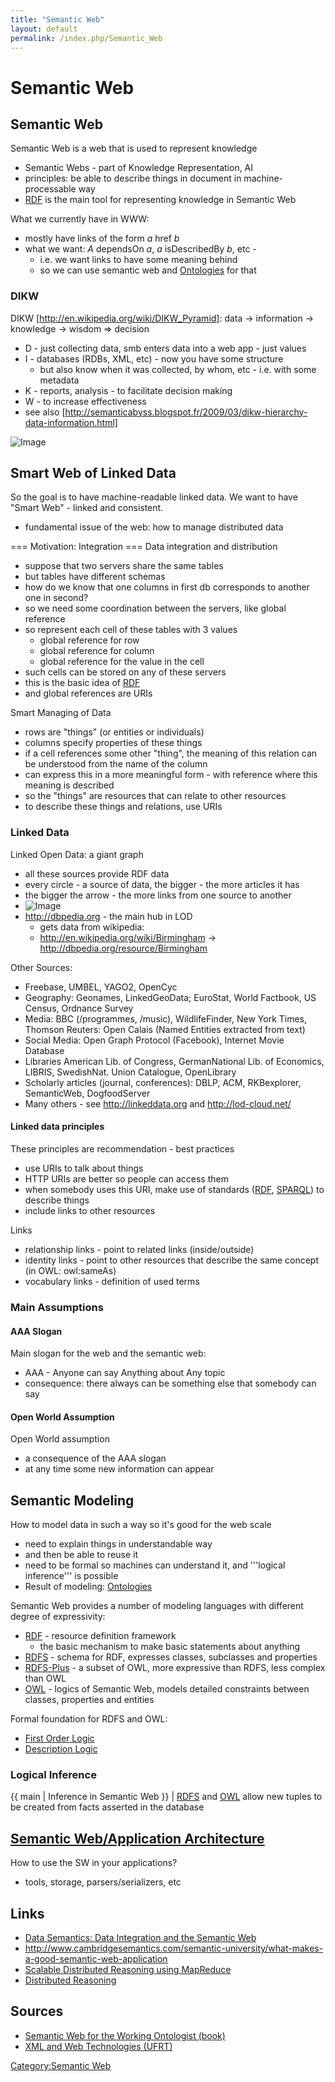 ```yaml
---
title: "Semantic Web"
layout: default
permalink: /index.php/Semantic_Web
---
```


# Semantic Web

## Semantic Web
Semantic Web is a web that is used to represent knowledge
- Semantic Webs - part of Knowledge Representation, AI
- principles: be able to describe things in document in machine-processable way
- [RDF](RDF) is the main tool for representing knowledge in Semantic Web

What we currently have in WWW:
- mostly have links of the form $a \ \text{href} \ b$
- what we want: $A \ \text{dependsOn} \ a$, $a \ \text{isDescribedBy} \ b$, etc -
  - i.e. we want links to have some meaning behind
  - so we can use semantic web and [Ontologies](Ontologies) for that


### DIKW
DIKW [http://en.wikipedia.org/wiki/DIKW_Pyramid]: data $\to$ information $\to$ knowledge $\to$ wisdom $\Rightarrow$ decision 
- D - just collecting data, smb enters data into a web app - just values
- I - databases (RDBs, XML, etc) - now you have some structure
  - but also know when it was collected, by whom, etc - i.e. with some metadata
- K - reports, analysis - to facilitate decision making
- W - to increase effectiveness 
- see also [http://semanticabyss.blogspot.fr/2009/03/dikw-hierarchy-data-information.html]

<img src="http://upload.wikimedia.org/wikipedia/en/9/93/DIKW.png" alt="Image">


## Smart Web of Linked Data
So the goal is to have machine-readable linked data. We want to have "Smart Web" - linked and consistent.
- fundamental issue of the web: how to manage distributed data 


=== Motivation: Integration === 
Data integration and distribution
- suppose that two servers share the same tables
- but tables have different schemas 
- how do we know that one columns in first db corresponds to another one in second?
- so we need some coordination between the servers, like global reference
- so represent each cell of these tables with 3 values
  - global reference for row
  - global reference for column
  - global reference for the value in the cell 
- such cells can be stored on any of these servers 
- this is the basic idea of [RDF](RDF)
- and global references are URIs


Smart Managing of Data
- rows are "things" (or entities or individuals)
- columns specify properties of these things
- if a cell references some other "thing", the meaning of this relation can be understood from the name of the column
- can express this in a more meaningful form - with reference where this meaning is described
- so the "things" are resources that can relate to other resources
- to describe these things and relations, use URIs 


### Linked Data
Linked Open Data: a giant graph 
- all these sources provide RDF data
- every circle - a source of data, the bigger - the more articles it has 
- the bigger the arrow - the more links from one source to another
- <img src="http://lod-cloud.net/versions/2011-09-19/lod-cloud_colored_300px.png" alt="Image">
- http://dbpedia.org - the main hub in LOD
  - gets data from wikipedia:
  - http://en.wikipedia.org/wiki/Birmingham $\to$  http://dbpedia.org/resource/Birmingham


Other Sources:
- Freebase, UMBEL, YAGO2, OpenCyc
- Geography: Geonames, LinkedGeoData; EuroStat, World Factbook, US Census, Ordnance
Survey
- Media: BBC (/programmes, /music), WildlifeFinder, New York Times, Thomson Reuters: Open Calais (Named Entities extracted from text)
- Social Media: Open Graph Protocol (Facebook), Internet Movie Database
- Libraries American Lib. of Congress, GermanNational Lib. of Economics, LIBRIS, SwedishNat. Union Catalogue, OpenLibrary
- Scholarly articles (journal, conferences): DBLP, ACM, RKBexplorer, SemanticWeb, DogfoodServer
- Many others - see http://linkeddata.org and http://lod-cloud.net/


#### Linked data principles
These principles are recommendation - best practices 
- use URIs to talk about things 
- HTTP URIs are better so people can access them 
- when somebody uses this URI, make use of standards ([RDF](RDF), [SPARQL](SPARQL)) to describe things
- include links to other resources 

Links
- relationship links - point to related links (inside/outside)
- identity links - point to other resources that describe the same concept (in OWL: owl:sameAs)
- vocabulary links - definition of used terms 


### Main Assumptions
#### AAA Slogan
Main slogan for the web and the semantic web:
- AAA - Anyone can say Anything about Any topic 
- consequence: there always can be something else that somebody can say 

#### Open World Assumption
Open World assumption
- a consequence of the AAA slogan
- at any time some new information can appear


## Semantic Modeling
How to model data in such a way so it's good for the web scale 
- need to explain things in understandable way
- and then be able to reuse it 
- need to be formal so machines can understand it, and '''logical inference''' is possible
- Result of modeling: [Ontologies](Ontologies)


Semantic Web provides a number of modeling languages with different degree of expressivity:
- [RDF](RDF) - resource definition framework
  - the basic mechanism to make basic statements about anything
- [RDFS](RDFS) - schema for RDF, expresses classes, subclasses and properties
- [RDFS-Plus](RDFS-Plus) - a subset of OWL, more expressive than RDFS, less complex than OWL
- [OWL](OWL) - logics of Semantic Web, models detailed constraints between classes, properties and entities

Formal foundation for RDFS and OWL:
- [First Order Logic](First_Order_Logic)
- [Description Logic](Description_Logic)


### Logical Inference
{{ main |  Inference in Semantic Web }} |
[RDFS](RDFS) and [OWL](OWL) allow new tuples to be created from facts asserted in the database


## [Semantic Web/Application Architecture](Semantic_Web_Application_Architecture)
How to use the SW in your applications?
- tools, storage, parsers/serializers, etc


## Links
- [Data Semantics: Data Integration and the Semantic Web](http://citeseerx.ist.psu.edu/viewdoc/download?doi=10.1.1.121.6980&rep=rep1&type=pdf)
- http://www.cambridgesemantics.com/semantic-university/what-makes-a-good-semantic-web-application
- [Scalable Distributed Reasoning using MapReduce](http://www.few.vu.nl/~jui200/papers/ISWC09-Urbani.pdf)
- [Distributed Reasoning](http://www.cs.cf.ac.uk/Dave/AI2/node102.html)


## Sources
- [Semantic Web for the Working Ontologist (book)](Semantic_Web_for_the_Working_Ontologist_(book))
- [XML and Web Technologies (UFRT)](XML_and_Web_Technologies_(UFRT))

[Category:Semantic Web](Category_Semantic_Web)